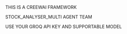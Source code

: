 THIS IS A CREEWAI FRAMEWORK

  STOCK_ANALYSER_MULTI AGENT TEAM

  USE YOUR GROQ API KEY AND SUPPORTABLE MODEL

